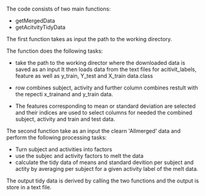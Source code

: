 
The code consists of two main functions:
    
   * getMergedData
   * getAcitvityTidyData
   
 
 The first function takes as input the path to the working directory. 
 
 The function does the following tasks:

 * take the path to the working director where the downloaded data is saved as an input
  It then loads data from the text files for  acitivit_labels, feature as well as y_train, Y_test and X_train
  data.class
  
  * row combines subject, activity and further column combines restult with the repecti x_trainand and y_train data. 
  
  * The features corresponding to mean or standard deviation are selected and their indices are used to select 
     columns for needed the combined subject, activity and train and test data.
 
 The second function take as an input the clearn 'Allmerged' data and perform the following processing tasks:
 
  * Turn subject and activities into factors
  * use the subjec and activity factors to melt the data
  * calculate the tidy data of means and standard devition per subject and actity by averaging per subject
   for a given activity label of the melt data.
 
 The output tidy data is derived by calling the two functions and the output is store in a text file.
 
 
 
 

